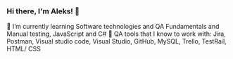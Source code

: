 ### Hi there, I'm Aleks! 👋

🌱 I’m currently learning Software technologies and QA Fundamentals and Manual testing, JavaScript and C# 
🌱 QA tools that I know to work with: Jira, Postman, Visual studio code, Visual Studio, GitHub, MySQL, Trello, TestRail, HTML/ CSS 
<!--
**Aleksmarinov/Aleksmarinov** is a ✨ _special_ ✨ repository because its `README.md` (this file) appears on your GitHub profile.

Here are some ideas to get you started:

- 🔭 I’m currently working on ...
- 🌱 I’m currently learning Software technologies and QA Fundamentals and Manual testing, JavaScript and C# 
- 👯 I’m looking to collaborate on ...
- 🤔 I’m looking for help with ...
- 💬 Ask me about ...
- 📫 How to reach me: ...
- 😄 Pronouns: ...
- ⚡ Fun fact: ...
-->
